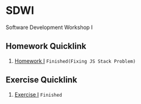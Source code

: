 # SDWI
Software Development Workshop I

## Homework Quicklink
1. [Homework I](https://ecwu.github.io/SDWI/homework/1/myhome.html)
`Finished(Fixing JS Stack Problem)`

## Exercise Quicklink
1. [Exercise I](https://ecwu.github.io/SDWI/exercise/1/index.html)
`Finished`
